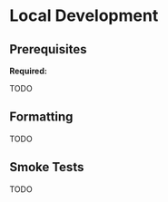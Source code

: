 # Local Development

## Prerequisites

**Required:**

TODO

## Formatting

TODO

## Smoke Tests

TODO
